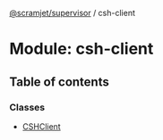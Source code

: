 [@scramjet/supervisor](../README.md) / csh-client

# Module: csh-client

## Table of contents

### Classes

- [CSHClient](../classes/csh_client.cshclient.md)
